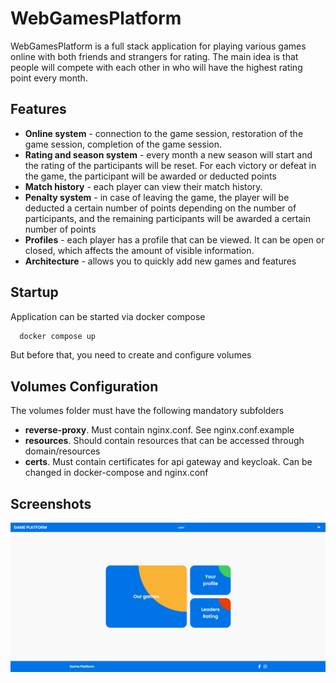 
# WebGamesPlatform

WebGamesPlatform is a full stack application for playing various games online with both friends and strangers for rating. The main idea is that people will compete with each other in who will have the highest rating point every month.




## Features

- **Online system** - connection to the game session, restoration of the game session, completion of the game session.
- **Rating and season system** - every month a new season will start and the rating of the participants will be reset. For each victory or defeat in the game, the participant will be awarded or deducted points
- **Match history** - each player can view their match history.
- **Penalty system** - in case of leaving the game, the player will be deducted a certain number of points depending on the number of participants, and the remaining participants will be awarded a certain number of points
- **Profiles** - each player has a profile that can be viewed. It can be open or closed, which affects the amount of visible information.
- **Architecture** - allows you to quickly add new games and features
## Startup

Application can be started via docker compose

```bash
  docker compose up
```
But before that, you need to create and configure volumes    
## Volumes Configuration
The volumes folder must have the following mandatory subfolders
- **reverse-proxy**. Must contain nginx.conf. See nginx.conf.example
- **resources**. Should contain resources that can be accessed through domain/resources
- **certs**. Must contain certificates for api gateway and keycloak. Can be changed in docker-compose and nginx.conf
## Screenshots

![App Screenshot](images/HomePage.png)


